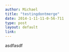 ```yaml
---
author: Michael
title: "testingdontmerge"
date: 2014-1-11-11-0-56-711
type: post
layout: default
link: 
---
```

asdfasdf